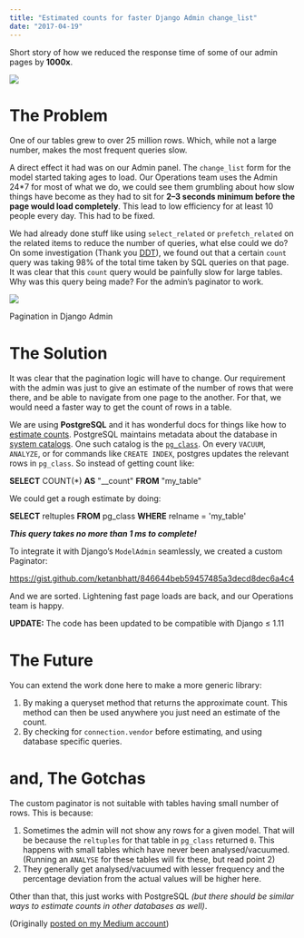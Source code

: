 ```yaml
---
title: "Estimated counts for faster Django Admin change_list"
date: "2017-04-19"
---
```


Short story of how we reduced the response time of some of our admin pages by **1000x**.

![](https://ktbt10.files.wordpress.com/2017/04/63467-1uruoe7tofz0z2ra7ew3goa.png)

# The Problem

One of our tables grew to over 25 million rows. Which, while not a large number, makes the most frequent queries slow.

A direct effect it had was on our Admin panel. The `change_list` form for the model started taking ages to load. Our Operations team uses the Admin 24\*7 for most of what we do, we could see them grumbling about how slow things have become as they had to sit for **2–3 seconds minimum before the page would load completely**. This lead to low efficiency for at least 10 people every day. This had to be fixed.

We had already done stuff like using `select_related` or `prefetch_related` on the related items to reduce the number of queries, what else could we do? On some investigation (Thank you [DDT](https://django-debug-toolbar.readthedocs.io/en/stable/)), we found out that a certain `count` query was taking 98% of the total time taken by SQL queries on that page. It was clear that this `count` query would be painfully slow for large tables. Why was this query being made? For the admin’s paginator to work.

![](https://ktbt10.files.wordpress.com/2017/04/7422b-1ik0wqqr8no1znp8vv93kzw.png)

Pagination in Django Admin

# The Solution

It was clear that the pagination logic will have to change. Our requirement with the admin was just to give an estimate of the number of rows that were there, and be able to navigate from one page to the another. For that, we would need a faster way to get the count of rows in a table.

We are using **PostgreSQL** and it has wonderful docs for things like how to [estimate counts](https://wiki.postgresql.org/wiki/Count_estimate). PostgreSQL maintains metadata about the database in [system catalogs](https://www.postgresql.org/docs/9.1/static/catalogs.html). One such catalog is the [`pg_class`](https://www.postgresql.org/docs/current/static/catalog-pg-class.html). On every `VACUUM`, `ANALYZE`, or for commands like `CREATE INDEX`, postgres updates the relevant rows in `pg_class`. So instead of getting count like:

**SELECT** COUNT(\*) **AS** "\_\_count" **FROM** "my\_table"

We could get a rough estimate by doing:

**SELECT** reltuples **FROM** pg\_class **WHERE** relname = 'my\_table'

**_This query takes no more than 1 ms to complete!_**

To integrate it with Django’s `ModelAdmin` seamlessly, we created a custom Paginator:

https://gist.github.com/ketanbhatt/846644beb59457485a3decd8dec6a4c4

And we are sorted. Lightening fast page loads are back, and our Operations team is happy.

**UPDATE:** The code has been updated to be compatible with Django ≤ 1.11

# The Future

You can extend the work done here to make a more generic library:

1. By making a queryset method that returns the approximate count. This method can then be used anywhere you just need an estimate of the count.
2. By checking for `connection.vendor` before estimating, and using database specific queries.

# and, The Gotchas

The custom paginator is not suitable with tables having small number of rows. This is because:

1. Sometimes the admin will not show any rows for a given model. That will be because the `reltuples` for that table in `pg_class` returned `0`. This happens with small tables which have never been analysed/vacuumed. (Running an `ANALYSE` for these tables will fix these, but read point 2)
2. They generally get analysed/vacuumed with lesser frequency and the percentage deviation from the actual values will be higher here.

Other than that, this just works with PostgreSQL _(but there should be similar ways to estimate counts in other databases as well)_.

(Originally [posted on my Medium account](https://medium.com/squad-engineering/estimated-counts-for-faster-django-admin-change-list-963cbf43683e))
